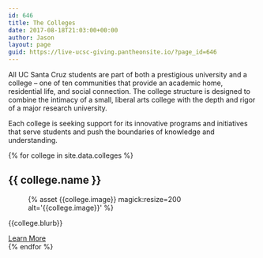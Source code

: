 ```yaml
---
id: 646
title: The Colleges
date: 2017-08-18T21:03:00+00:00
author: Jason
layout: page
guid: https://live-ucsc-giving.pantheonsite.io/?page_id=646
---
```

All UC Santa Cruz students are part of both a prestigious university and a college – one of ten communities that provide an academic home, residential life, and social connection. The college structure is designed to combine the intimacy of a small, liberal arts college with the depth and rigor of a major research university.

Each college is seeking support for its innovative programs and initiatives that serve students and push the boundaries of knowledge and understanding.

{% for college in site.data.colleges %}
 <div class="the-colleges">
 <h2 class="college-name">{{ college.name }}</h2>
 <figure class="college-thumb">
  {% asset {{college.image}} magick:resize=200 alt='{{college.image}}' %}</figure>
  <p class="college-blurb">{{college.blurb}}</p>
  <a href="{{ college.link }}" class="blue-pill">Learn More</a></div>
{% endfor %}
